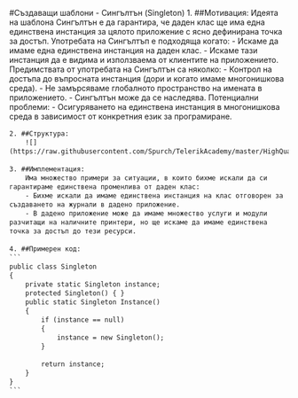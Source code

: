 #Създаващи шаблони - Сингълтън (Singleton)
	1. ##Мотивация:
		Идеята на шаблона Сингълтън е да гарантира, че даден клас ще има една единствена инстанция за цялото приложение с ясно дефинирана точка за достъп. 
		Употребата на Сингълтъп е подходяща когато:
		- Искаме да имаме една единствена инстанция на даден клас.
		- Искаме тази инстанция да е видима и използваема от клиентите на приложението.
		Предимствата от употребата на Сингълтън са няколко:
		- Контрол на достъпа до въпросната инстанция (дори и когато имаме многонишкова среда).
		- Не замърсяваме глобалното пространство на имената в приложението.
		- Сингълтън може да се наследява.
		Потенциални проблеми:
		- Осигуряването на единствена инстанция в многонишкова среда в зависимост от конкретния език за програмиране. 
	
	2. ##Структура:
		![](https://raw.githubusercontent.com/Spurch/TelerikAcademy/master/HighQualityCode/CreationalDesignPatterns/Singleton/Singleton_Pattern.jpg)
	
	3. ##Имплементация:
		Има множество примери за ситуации, в които бихме искали да си гарантираме единствена променлива от даден клас:
		- Бихме искали да имаме единствена инстанция на клас отговорен за създаването на журнали в дадено приложение.
		- В дадено приложение може да имаме множество услуги и модули разчитащи на наличните принтери, но ще искаме да имаме единствена точка за достъп до тези ресурси.
	
	4. ##Примерен код:
	```
	public class Singleton 
	{
		private static Singleton instance;
		protected Singleton() { }
		public static Singleton Instance() 
		{			
			if (instance == null) 
			{
				instance = new Singleton();
			}
			
			return instance;
		}
	}
	```
